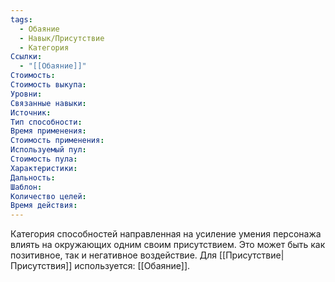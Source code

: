 ```yaml
---
tags:
  - Обаяние
  - Навык/Присутствие
  - Категория
Ссылки:
  - "[[Обаяние]]"
Стоимость:
Стоимость выкупа:
Уровни:
Связанные навыки:
Источник:
Тип способности:
Время применения:
Стоимость применения:
Используемый пул:
Стоимость пула:
Характеристики:
Дальность:
Шаблон:
Количество целей:
Время действия:
---
```

Категория способностей направленная на усиление умения персонажа влиять на окружающих одним своим присутствием. Это может быть как позитивное, так и негативное воздействие. Для [[Присутствие|Присутствия]] используется: [[Обаяние]].